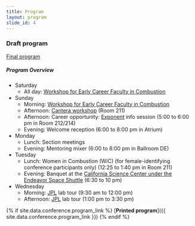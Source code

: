 ```yaml
---
title: Program
layout: program
slide_id: 4
---
```


### Draft program
[<i class="fa fa fa-file-pdf-o" aria-hidden="true"></i> Final program](./assets/11th-USNCM-program-final.pdf)

##### Program Overview

- Saturday
  * All day: [Workshop for Early Career Faculty in Combustion](https://combustion-community.github.io/workshop-2019/)
- Sunday
  * Morning: [Workshop for Early Career Faculty in Combustion](https://combustion-community.github.io/workshop-2019/)
  * Afternoon: [Cantera workshop](https://cantera.github.io/ncm-2019-workshop/) (Room 211)
  * Afternoon: Career opportunity: [Exponent](https://www.exponent.com/) info session (5:00 to 6:00 pm in Room 212/214)
  * Evening: Welcome reception (6:00 to 8:00 pm in Atrium)
- Monday
  * Lunch: Section meetings
  * Evening: Mentoring mixer (6:00 to 8:00 pm in Ballroom DE)
- Tuesday
  * Lunch: Women in Combustion (WiC) (for female-identifying conference participants only) (12:25 to 1:40 pm in Room 211)
  * Evening: Banquet at the [California Science Center under the Endeavor Space Shuttle](https://californiasciencecenter.org/exhibits/air-space/space-shuttle-endeavour) (6:30 to 10 pm)
- Wednesday
  * Morning: [JPL](https://www.jpl.nasa.gov/) lab tour (9:30 am to 12:00 pm)
  * Afternoon: [JPL](https://www.jpl.nasa.gov/) lab tour (1:00 pm to 3:30 pm)

{% if site.data.conference.program_link %}
[<i class="fa fa-external-link fa-fw" aria-hidden="true"></i>**Printed program**]({{ site.data.conference.program_link }})
{% endif %}
